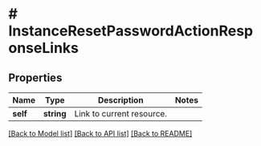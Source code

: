 # # InstanceResetPasswordActionResponseLinks

## Properties

Name | Type | Description | Notes
------------ | ------------- | ------------- | -------------
**self** | **string** | Link to current resource. |

[[Back to Model list]](../../README.md#models) [[Back to API list]](../../README.md#endpoints) [[Back to README]](../../README.md)
